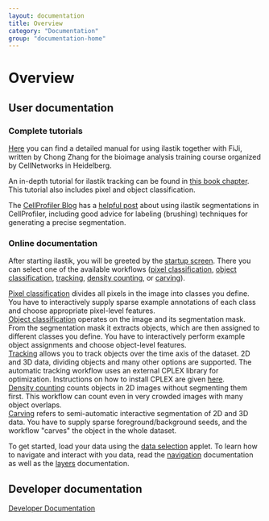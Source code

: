 ```yaml
---
layout: documentation
title: Overview
category: "Documentation"
group: "documentation-home"
---
```


# Overview

## User documentation

### Complete tutorials
[Here]({{site.baseurl}}/documentation/ilastik_manual.pdf) you can find a detailed manual 
for using ilastik together with FiJi, written by Chong Zhang for the bioimage analysis
training course organized by CellNetworks in Heidelberg. 

An in-depth tutorial for ilastik tracking can be found in [this book chapter](https://hciweb.iwr.uni-heidelberg.de/node/6055).
This tutorial also includes pixel and object classification.

The [CellProfiler Blog](https://blog.cellprofiler.org/) has a [helpful post](https://blog.cellprofiler.org/2017/01/19/cellprofiler-ilastik-superpowered-segmentation/)
about using ilastik segmentations in CellProfiler, including good advice for labeling (brushing) techniques for generating a precise segmentation.

### Online documentation
After starting ilastik, you will be greeted by the
[startup screen]({{site.baseurl}}/documentation/basics/startup.html).
There you can select one of the available workflows
([pixel classification]({{site.baseurl}}/documentation/pixelclassification/pixelclassification.html),
[object classification]({{site.baseurl}}/documentation/objects/objects.html),
[tracking]({{site.baseurl}}/documentation/tracking/tracking.html),
[density counting]({{site.baseurl}}/documentation/counting/counting.html),
or [carving]({{site.baseurl}}/documentation/carving/carving.html)).

[Pixel classification]({{site.baseurl}}/documentation/pixelclassification/pixelclassification.html) divides all pixels in the image into classes you define. You have to interactively supply sparse example annotations of each class and choose appropriate pixel-level features.  
[Object classification]({{site.baseurl}}/documentation/objects/objects.html) operates on the image and its segmentation mask. From the segmentation mask it extracts objects, which are then assigned to different classes you define. You have to interactively perform example object assignments and choose object-level features.  
[Tracking]({{site.baseurl}}/documentation/tracking/tracking.html) allows you to track objects over the time axis of the dataset. 2D and 3D data, dividing objects and many other options are supported. The automatic tracking workflow uses an external CPLEX library for optimization. Instructions on how to install CPLEX are given [here]({{site.baseurl}}/documentation/basics/installation.html).  
[Density counting]({{site.baseurl}}/documentation/counting/counting.html) counts objects in 2D images without segmenting them first. This workflow can count even in very crowded images with many object overlaps.  
[Carving]({{site.baseurl}}/documentation/carving/carving.html) refers to semi-automatic interactive segmentation of 2D and 3D data. You have to supply sparse foreground/background seeds, and the workflow "carves" the object in the whole dataset.  

To get started, load your data using the
[data selection]({{site.baseurl}}/documentation/basics/dataselection.html)
applet.
To learn how to navigate and interact with you data, read the
[navigation]({{site.baseurl}}/documentation/basics/navigation.html)
documentation as well as the
[layers]({{site.baseurl}}/documentation/basics/layers.html)
documentation.

## Developer documentation
[Developer Documentation]({{site.baseurl}}/development.html)
